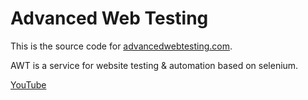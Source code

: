 # Advanced Web Testing

This is the source code for [advancedwebtesting.com](http://advancedwebtesting.com).

AWT is a service for website testing & automation based on selenium.

[YouTube](https://www.youtube.com/channel/UC33tWoI7TKblTiCQf8VJigw)
